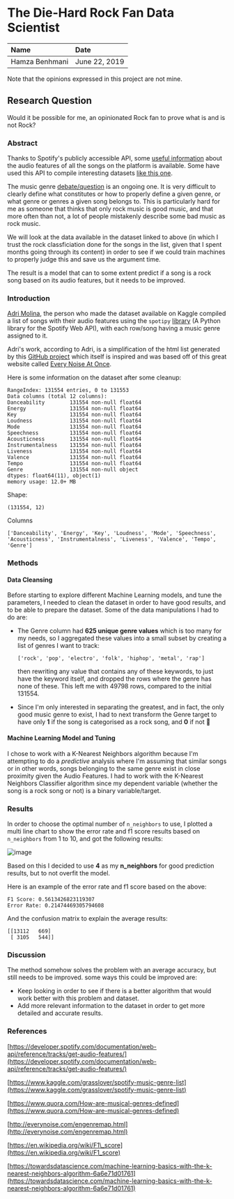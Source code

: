 # The Die-Hard Rock Fan Data Scientist

| Name | Date |
| :--- | :--- |
| Hamza Benhmani | June 22, 2019 |

Note that the opinions expressed in this project are not mine.

## Research Question

Would it be possible for me, an opinionated Rock fan to prove what is and is not Rock?

### Abstract

Thanks to Spotify's publicly accessible API, some [useful information](https://developer.spotify.com/documentation/web-api/reference/tracks/get-audio-features/) about the audio features of all the songs on the platform is available. Some have used this API to compile interesting datasets [like this one](https://www.kaggle.com/grasslover/spotify-music-genre-list).

The music genre [debate/question](https://www.quora.com/How-are-musical-genres-defined>) is an ongoing one. It is very difficult to clearly define what constitutes or how to properly define a given genre, or what genre or genres a given song belongs to. This is particularly hard for me as someone that thinks that only rock music is good music, and that more often than not, a lot of people mistakenly describe some bad music as rock music.

We will look at the data available in the dataset linked to above \(in which I trust the rock classficiation done for the songs in the list, given that I spent months going through its content\) in order to see if we could train machines to properly judge this and save us the argument time.

The result is a model that can to some extent predict if a song is a rock song based on its audio features, but it needs to be improved.

### Introduction

[Adri Molina](https://www.kaggle.com/grasslover), the person who made the dataset available on Kaggle compiled a list of songs with their audio features using the `spotipy` [library](https://spotipy.readthedocs.io/en/latest/) \(A Python library for the Spotify Web API\), with each row/song having a music genre assigned to it.

Adri's work, according to Adri, is a simplification of the html list generated by this [GitHub project](https://github.com/aweitz/EveryNoise) which itself is inspired and was based off of this great website called [Every Noise At Once](http://everynoise.com/engenremap.html).

Here is some information on the dataset after some cleanup:

```text
RangeIndex: 131554 entries, 0 to 131553
Data columns (total 12 columns):
Danceability        131554 non-null float64
Energy              131554 non-null float64
Key                 131554 non-null float64
Loudness            131554 non-null float64
Mode                131554 non-null float64
Speechness          131554 non-null float64
Acousticness        131554 non-null float64
Instrumentalness    131554 non-null float64
Liveness            131554 non-null float64
Valence             131554 non-null float64
Tempo               131554 non-null float64
Genre               131554 non-null object
dtypes: float64(11), object(1)
memory usage: 12.0+ MB
```

Shape:

```text
(131554, 12)
```

Columns

```text
['Danceability', 'Energy', 'Key', 'Loudness', 'Mode', 'Speechness', 'Acousticness', 'Instrumentalness', 'Liveness', 'Valence', 'Tempo', 'Genre']
```

### Methods

#### Data Cleansing

Before starting to explore different Machine Learning models, and tune the parameters, I needed to clean the dataset in order to have good results, and to be able to prepare the dataset. Some of the data manipulations I had to do are:

* The Genre column had **625 unique genre values** which is too many for my needs, so I aggregated these values into a small subset by creating a list of genres I want to track:

  ```text
  ['rock', 'pop', 'electro', 'folk', 'hiphop', 'metal', 'rap']
  ```

  then rewriting any value that contains any of these keywords, to just have the keyword itself, and dropped the rows where the genre has none of these. This left me with 49798 rows, compared to the initial 131554.

* Since I'm only interested in separating the greatest, and in fact, the only good music genre to exist, I had to next transform the Genre target to have only **1** if the song is categorised as a rock song, and **0** if not :metal:

#### Machine Learning Model and Tuning

I chose to work with a K-Nearest Neighbors algorithm because I'm attempting to do a _predictive_ analysis where I'm assuming that similar songs or in other words, songs belonging to the same genre exist in close proximity given the Audio Features. I had to work with the K-Nearest Neighbors Classifier algorithm since my dependent variable \(whether the song is a rock song or not\) is a binary variable/target.

### Results

In order to choose the optimal number of `n_neighbors` to use, I plotted a multi line chart to show the error rate and f1 score results based on `n_neighbors` from 1 to 10, and got the following results:

![image](https://user-images.githubusercontent.com/7915931/59970150-3498b200-952d-11e9-93a5-64fc03eb34dd.png)

Based on this I decided to use **4** as my **n\_neighbors** for good prediction results, but to not overfit the model.

Here is an example of the error rate and f1 score based on the above:

```text
F1 Score: 0.5613426823119307
Error Rate: 0.21474469305794608
```

And the confusion matrix to explain the average results:

```text
[[13112   669]
 [ 3105   544]]
```

### Discussion

The method somehow solves the problem with an average accuracy, but still needs to be improved. some ways this could be improved are:

* Keep looking in order to see if there is a better algorithm that would work better with this problem and dataset.
* Add more relevant information to the dataset in order to get more detailed and accurate results.

### References

[https://developer.spotify.com/documentation/web-api/reference/tracks/get-audio-features/](https://developer.spotify.com/documentation/web-api/reference/tracks/get-audio-features/)

[https://www.kaggle.com/grasslover/spotify-music-genre-list](https://www.kaggle.com/grasslover/spotify-music-genre-list)

[https://www.quora.com/How-are-musical-genres-defined](https://www.quora.com/How-are-musical-genres-defined)

[http://everynoise.com/engenremap.html](http://everynoise.com/engenremap.html)

[https://en.wikipedia.org/wiki/F1\_score](https://en.wikipedia.org/wiki/F1_score)

[https://towardsdatascience.com/machine-learning-basics-with-the-k-nearest-neighbors-algorithm-6a6e71d01761](https://towardsdatascience.com/machine-learning-basics-with-the-k-nearest-neighbors-algorithm-6a6e71d01761)

